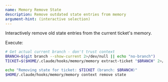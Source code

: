 ```yaml
---
name: Memory Remove State
description: Remove outdated state entries from memory
argument-hint: (interactive selection)
---
```


Interactively remove old state entries from the current ticket's memory.

Execute:
```bash
# Get actual current branch - don't trust context
BRANCH=$(git branch --show-current 2>/dev/null || echo "no-branch")
TICKET=$($HOME/.claude/hooks/memory/memory extract-ticket "$BRANCH" 2>/dev/null || echo "$BRANCH")

echo "Removing state for ticket: $TICKET (branch: $BRANCH)"
$HOME/.claude/hooks/memory/memory context remove state
```